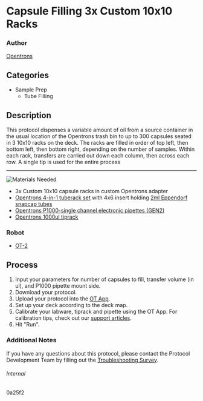 # Capsule Filling 3x Custom 10x10 Racks

### Author
[Opentrons](https://opentrons.com/)



## Categories
* Sample Prep
	* Tube Filling

## Description
This protocol dispenses a variable amount of oil from a source container in the usual location of the Opentrons trash bin to up to 300 capsules seated in 3 10x10 racks on the deck. The racks are filled in order of top left, then bottom left, then bottom right, depending on the number of samples. Within each rack, transfers are carried out down each column, then across each row. A single tip is used for the entire process

---
![Materials Needed](https://s3.amazonaws.com/opentrons-protocol-library-website/custom-README-images/001-General+Headings/materials.png)

* 3x Custom 10x10 capsule racks in custom Opentrons adapter
* [Opentrons 4-in-1 tuberack set](https://shop.opentrons.com/collections/verified-labware/products/tube-rack-set-1) with 4x6 insert holding [2ml Eppendorf snapcap tubes](https://online-shop.eppendorf.us/US-en/Laboratory-Consumables-44512/Tubes-44515/Eppendorf-Safe-Lock-Tubes-PF-8863.html)
* [Opentrons P1000-single channel electronic pipettes (GEN2)](https://shop.opentrons.com/collections/ot-2-pipettes/products/single-channel-electronic-pipette)
* [Opentrons 1000ul tiprack](https://shop.opentrons.com/collections/opentrons-tips)

### Robot
* [OT-2](https://opentrons.com/ot-2)

## Process
1. Input your parameters for number of capsules to fill, transfer volume (in ul), and P1000 pipette mount side.
2. Download your protocol.
3. Upload your protocol into the [OT App](https://opentrons.com/ot-app).
4. Set up your deck according to the deck map.
5. Calibrate your labware, tiprack and pipette using the OT App. For calibration tips, check out our [support articles](https://support.opentrons.com/en/collections/1559720-guide-for-getting-started-with-the-ot-2).
6. Hit "Run".

### Additional Notes
If you have any questions about this protocol, please contact the Protocol Development Team by filling out the [Troubleshooting Survey](https://protocol-troubleshooting.paperform.co/).

###### Internal
0a25f2
